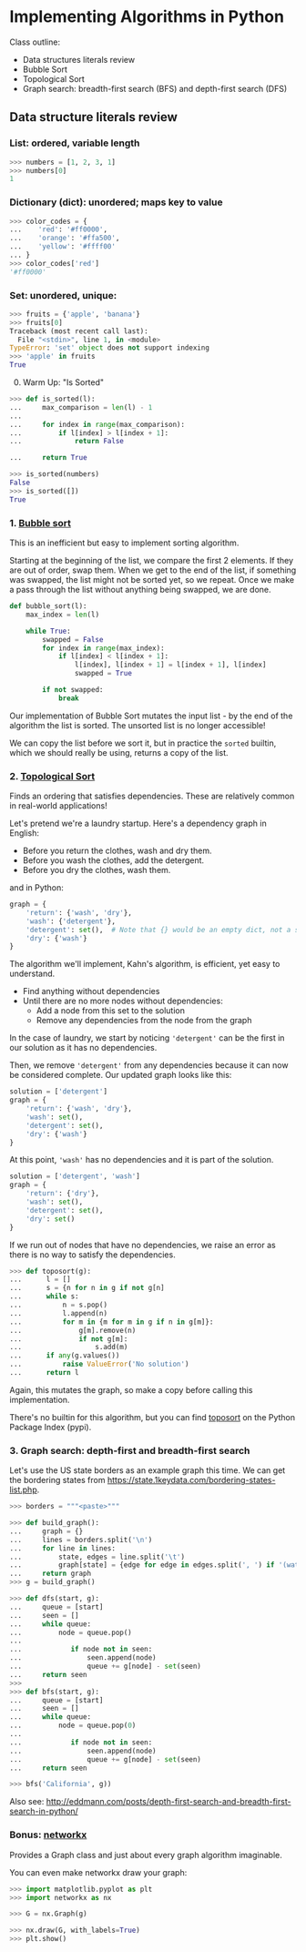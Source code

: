 # Implementing Algorithms in Python

Class outline:

- Data structures literals review
- Bubble Sort
- Topological Sort
- Graph search: breadth-first search (BFS) and depth-first search (DFS)

## Data structure literals review

### List: ordered, variable length

```python
>>> numbers = [1, 2, 3, 1]
>>> numbers[0]
1
```

### Dictionary (dict): unordered; maps key to value

```python
>>> color_codes = {
...    'red': '#ff0000',
...    'orange': '#ffa500',
...    'yellow': '#ffff00'
... }
>>> color_codes['red']
'#ff0000'
```

### Set: unordered, unique:


```python
>>> fruits = {'apple', 'banana'}
>>> fruits[0]
Traceback (most recent call last):
  File "<stdin>", line 1, in <module>
TypeError: 'set' object does not support indexing
>>> 'apple' in fruits
True
```


0. Warm Up: "Is Sorted"

```python
>>> def is_sorted(l):
...     max_comparison = len(l) - 1
...
...     for index in range(max_comparison):
...         if l[index] > l[index + 1]:
...             return False

...     return True

>>> is_sorted(numbers)
False
>>> is_sorted([])
True
```

### 1. [Bubble sort](https://en.wikipedia.org/wiki/Bubble_sort)

This is an inefficient but easy to implement sorting algorithm.

Starting at the beginning of the list, we compare the first 2 elements.
If they are out of order, swap them.
When we get to the end of the list, if something was swapped, the list might not be sorted yet, so we repeat.
Once we make a pass through the list without anything being swapped, we are done.

```python
def bubble_sort(l):
    max_index = len(l)

    while True:
        swapped = False
        for index in range(max_index):
            if l[index] < l[index + 1]:
                l[index], l[index + 1] = l[index + 1], l[index]
                swapped = True

        if not swapped:
            break
```


Our implementation of Bubble Sort mutates the input list - by the end of the algorithm the list is sorted.
The unsorted list is no longer accessible!

We can copy the list before we sort it, but in practice the `sorted` builtin,
which we should really be using, returns a copy of the list.

### 2. [Topological Sort](https://en.wikipedia.org/wiki/Topological_sorting)

Finds an ordering that satisfies dependencies.
These are relatively common in real-world applications!

Let's pretend we're a laundry startup. Here's a dependency graph in English:

- Before you return the clothes, wash and dry them.
- Before you wash the clothes, add the detergent.
- Before you dry the clothes, wash them.

and in Python:

```python
graph = {
    'return': {'wash', 'dry'},
    'wash': {'detergent'},
    'detergent': set(),  # Note that {} would be an empty dict, not a set
    'dry': {'wash'}
}
```

The algorithm we'll implement, Kahn's algorithm, is efficient, yet easy to understand.

- Find anything without dependencies
- Until there are no more nodes without dependencies:
  - Add a node from this set to the solution
  - Remove any dependencies from the node from the graph

In the case of laundry, we start by noticing `'detergent'` can be the first in our solution as it has no dependencies.

Then, we remove `'detergent'` from any dependencies because it can now be considered complete. Our updated graph looks like this:

```python
solution = ['detergent']
graph = {
    'return': {'wash', 'dry'},
    'wash': set(),
    'detergent': set(),
    'dry': {'wash'}
}
```

At this point, `'wash'` has no dependencies and it is part of the solution.

```python
solution = ['detergent', 'wash']
graph = {
    'return': {'dry'},
    'wash': set(),
    'detergent': set(),
    'dry': set()
}
```

If we run out of nodes that have no dependencies, we raise an error as there is no way to satisfy the dependencies.

```python
>>> def toposort(g):
...      l = []
...      s = {n for n in g if not g[n]
...      while s:
...          n = s.pop()
...          l.append(n)
...          for m in {m for m in g if n in g[m]}:
...              g[m].remove(n)
...              if not g[m]:
...                  s.add(m)
...      if any(g.values())
...          raise ValueError('No solution')
...      return l
```

Again, this mutates the graph, so make a copy before calling this implementation.

There's no builtin for this algorithm, but you can find [toposort](https://pypi.python.org/pypi/toposort) on the Python Package Index (pypi).

### 3. Graph search: depth-first and breadth-first search

Let's use the US state borders as an example graph this time. We can get the bordering states from https://state.1keydata.com/bordering-states-list.php.


```python
>>> borders = """<paste>"""

>>> def build_graph():
...     graph = {}
...     lines = borders.split('\n')
...     for line in lines:
...         state, edges = line.split('\t')
...         graph[state] = {edge for edge in edges.split(', ') if '(water border)' not in edge}
...     return graph
>>> g = build_graph()
```

```python
>>> def dfs(start, g):
...     queue = [start]
...     seen = []
...     while queue:
...         node = queue.pop()
...
...            if node not in seen:
...                seen.append(node)
...                queue += g[node] - set(seen)
...     return seen
>>>
>>> def bfs(start, g):
...     queue = [start]
...     seen = []
...     while queue:
...         node = queue.pop(0)
...
...            if node not in seen:
...                seen.append(node)
...                queue += g[node] - set(seen)
...     return seen

>>> bfs('California', g))
```

Also see: http://eddmann.com/posts/depth-first-search-and-breadth-first-search-in-python/

### Bonus: [networkx](https://github.com/networkx/networkx)

Provides a Graph class and just about every graph algorithm imaginable.

You can even make networkx draw your graph:

```python
>>> import matplotlib.pyplot as plt
>>> import networkx as nx

>>> G = nx.Graph(g)

>>> nx.draw(G, with_labels=True)
>>> plt.show()
```
